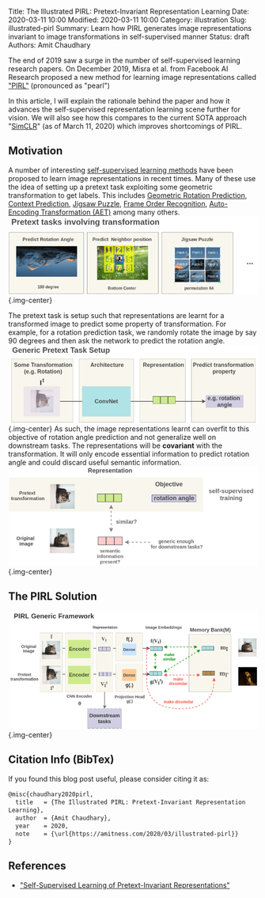 Title: The Illustrated PIRL: Pretext-Invariant Representation Learning
Date: 2020-03-11 10:00
Modified: 2020-03-11 10:00
Category: illustration
Slug: illustrated-pirl
Summary: Learn how PIRL generates image representations invariant to image transformations in self-supervised manner
Status: draft
Authors: Amit Chaudhary

The end of 2019 saw a surge in the number of self-supervised learning research papers. On December 2019, Misra et al. from Facebook AI Research proposed a new method for learning image representations called ["PIRL"](https://arxiv.org/abs/1912.01991) (pronounced as "pearl")

In this article, I will explain the rationale behind the paper and how it advances the self-supervised representation learning scene further for vision. We will also see how this compares to the current SOTA approach "[SimCLR](https://amitness.com/2020/03/illustrated-simclr/)" (as of March 11, 2020) which improves shortcomings of PIRL.

## Motivation
A number of interesting [self-supervised learning methods](https://amitness.com/2020/02/illustrated-self-supervised-learning/) have been proposed to learn image representations in recent times. Many of these use the idea of setting up a pretext task exploiting some geometric transformation to get labels. This includes [Geometric Rotation Prediction](https://amitness.com/2020/02/illustrated-self-supervised-learning/#6-geometric-transformation-recognition), [Context Prediction](https://amitness.com/2020/02/illustrated-self-supervised-learning/#5-context-prediction), [Jigsaw Puzzle](https://amitness.com/2020/02/illustrated-self-supervised-learning/#4-image-jigsaw-puzzle), [Frame Order Recognition](https://amitness.com/2020/02/illustrated-self-supervised-learning/#1-frame-order-verification), [Auto-Encoding Transformation (AET)](https://arxiv.org/abs/1901.04596) among many others.
![](/images/pirl-geometric-pretext-tasks.png){.img-center}

The pretext task is setup such that representations are learnt for a transformed image to predict some property of transformation. For example, for a rotation prediction task, we randomly rotate the image by say 90 degrees and then ask the network to predict the rotation angle. 
![](/images/pirl-generic-pretext-setup.png){.img-center}
As such, the image representations learnt can overfit to this objective of rotation angle prediction and not generalize well on downstream tasks. The representations will be **covariant** with the transformation. It will only encode essential information to predict rotation angle and could discard useful semantic information.
![](/images/pirl-covariant-representation.png){.img-center}


## The PIRL Solution

![](/images/pirl-general-architecture.png){.img-center}

## Citation Info (BibTex)
If you found this blog post useful, please consider citing it as:
```
@misc{chaudhary2020pirl,
  title   = {The Illustrated PIRL: Pretext-Invariant Representation Learning},
  author  = {Amit Chaudhary},
  year    = 2020,
  note    = {\url{https://amitness.com/2020/03/illustrated-pirl}}
}
```

## References
- ["Self-Supervised Learning of Pretext-Invariant Representations"](https://arxiv.org/abs/1912.01991)